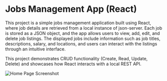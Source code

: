 
# Jobs Management App (React)

This project is a simple jobs management application built using React, where job details are retrieved from a local instance of json-server. Each job is stored as a JSON object, and the app allows users to view, add, edit, and delete job listings. The displayed jobs include information such as job titles, descriptions, salary, and locations, and users can interact with the listings through an intuitive interface. 

This project demonstrates CRUD functionality (Create, Read, Update, Delete) and showcases how React interacts with a local REST API.

![Home Page Screenshot](./assets/images/HomePageScreenshot.png)

